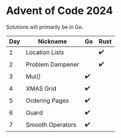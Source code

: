 # Advent of Code 2024

Solutions will primarily be in Go.

| Day | Nickname         | Go  | Rust |
| --- | ---------------- | --- | ---- |
| 1   | Location Lists   |     | ✔️   |
| 2   | Problem Dampener |     | ✔️   |
| 3   | Mul()            | ✔️  |      |
| 4   | XMAS Grid        | ✔️  |      |
| 5   | Ordering Pages   | ✔️  |      |
| 6   | Guard            | ✔️  |      |
| 7   | Smooth Operators | ✔️  |      |
